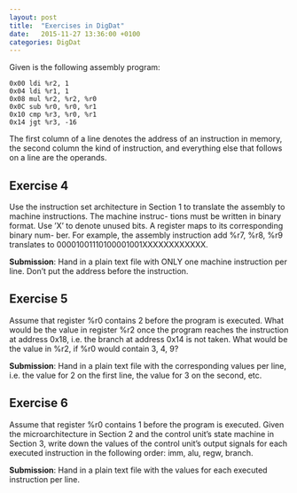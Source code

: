 ```yaml
---
layout: post
title:  "Exercises in DigDat"
date:   2015-11-27 13:36:00 +0100
categories: DigDat
---
```

<!-- Doesn't work. -->
<!-- Here is the [exercise paper](~/sharedfiles/Digdat/exercise4-2.pdf). -->

Given is the following assembly program:

    0x00 ldi %r2, 1
    0x04 ldi %r1, 1
    0x08 mul %r2, %r2, %r0
    0x0C sub %r0, %r0, %r1
    0x10 cmp %r3, %r0, %r1
    0x14 jgt %r3, -16

The first column of a line denotes the address of an instruction in memory, the second column the kind of instruction, and everything else that follows on a line are the operands.


Exercise 4
-
Use the instruction set architecture in Section 1 to translate the assembly to machine instructions. The machine instruc- tions must be written in binary format. Use ’X’ to denote unused bits. A register maps to its corresponding binary num- ber. For example, the assembly instruction add %r7, %r8, %r9 translates to 00001001110100001001XXXXXXXXXXXX.

**Submission**:
Hand in a plain text file with ONLY one machine instruction per line. Don’t put the address before the instruction.

Exercise 5
-
Assume that register %r0 contains 2 before the program is executed. What would be the value in register %r2 once the program reaches the instruction at address 0x18, i.e. the branch at address 0x14 is not taken. What would be the value in %r2, if %r0 would contain 3, 4, 9?

**Submission**:
Hand in a plain text file with the corresponding values per line, i.e. the value for 2 on the first line, the value for 3 on the second, etc.

Exercise 6
-
Assume that register %r0 contains 1 before the program is executed. Given the microarchitecture in Section 2 and the control unit’s state machine in Section 3, write down the values of the control unit’s output signals for each executed instruction in the following order: imm, alu, regw, branch.

**Submission**:
Hand in a plain text file with the values for each executed instruction per line.
